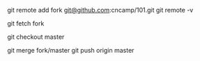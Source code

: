 git remote add fork git@github.com:cncamp/101.git
git remote -v

git fetch fork

git checkout master

git merge fork/master
git push origin master

